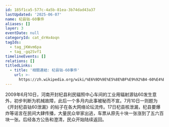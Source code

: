 ```yaml
---
id: 185f1ca5-577c-4a5b-81ea-3b74dad43a37
lastUpdated: '2025-06-07'
name: 杞县钴-60事件
aliases: []
layer: 3
eventDate: null
categoryId: cat_drHx4oqn
tagIds:
  - tag_jKWvm6pa
  - tag_-gq2Svf1
timelineEvents: []
relations: []
titledLinks:
  - title: '相關連結: 杞县钴-60事件'
    url: >-
      https://zh.wikipedia.org/wiki/%E6%9D%9E%E5%8E%BF%E9%92%B4-60%E4%BA%8B%E4%BB%B6
---
```

2009年6月10日，河南开封杞县利民辐照中心车间的工业用辐射源钴60发生意外，初步判断为机械故障，此后一个多月内此事被秘而不宣。7月10日一则题为《开封杞县钴60泄漏》的帖子在各大网络论坛流传。17日杞县核泄漏，杞县要爆炸等谣言在民间大肆传播，大量民众举家出逃，车票从原先十块一张涨到了五六百块一张。后经各方公告和澄清，民众开始陆续返回。
